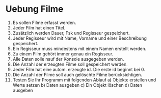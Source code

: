 # Uebung Filme

1. Es sollen Filme erfasst werden. 
2. Jeder Film hat einen Titel.
3. Zusätzlich werden Dauer, Fsk und Regisseur gespeichert.
4. Jeder Regisseur wird mit Name, Vorname und einer Beschreibung gespeichert.
5. Ein Regisseur muss mindestens mit einem Namen erstellt werden.
6. Zu einem Film gehört immer genau ein Regisseur.
7. Alle Daten solle nauf der Konsole ausgegeben werden.
8. Die Anzahl der erzeugten Filme soll gespeichert werden.
9. Jeder Film hat eine autom. erzeugte id. Die erste id beginnt bei 0.
10. Die Anzahl der Filme soll auch gelöschte Filme berücksichtigen.
11. Testen Sie Ihr Programm mit folgenden Ablauf
    a) Objekte erstellen und Werte setzen 
    b) Daten ausgeben
    c) Ein Objekt löschen
    d) Daten ausgeben